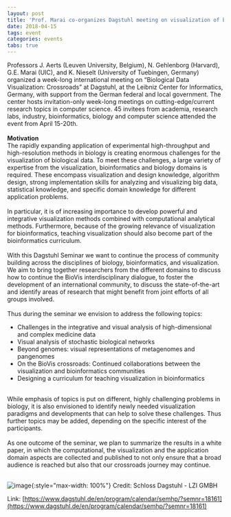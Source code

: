 ```yaml
---
layout: post
title: 'Prof. Marai co-organizes Dagstuhl meeting on visualization of biological data'
date: 2018-04-15
tags: event
categories: events
tabs: true
---
```


Professors J. Aerts (Leuven University, Belgium), N. Gehlenborg (Harvard), G.E. Marai (UIC), and K. Nieselt (University of Tuebingen, Germany) organized a week-long international meeting on &ldquo;Biological Data Visualization: Crossroads&rdquo; at Dagstuhl, at the Leibniz Center for Informatics, Germany, with support from the German federal and local  government. The center hosts invitation-only week-long meetings on cutting-edge/current research topics in computer science. 45 invitees from academia, research labs, industry, bioinformatics, biology and computer science attended the event from April 15-20th.<br><br>
<strong>Motivation</strong><br>
The rapidly expanding application of experimental high-throughput and high-resolution methods in biology is creating enormous challenges for the visualization of biological data. To meet these challenges, a large variety of expertise from the visualization, bioinformatics and biology domains is required. These encompass visualization and design knowledge, algorithm design, strong implementation skills for analyzing and visualizing big data, statistical knowledge, and specific domain knowledge for different application problems.<br><br>
In particular, it is of increasing importance to develop powerful and integrative visualization methods combined with computational analytical methods. Furthermore, because of the growing relevance of visualization for bioinformatics, teaching visualization should also become part of the bioinformatics curriculum.<br><br>
With this Dagstuhl Seminar we want to continue the process of community building across the disciplines of biology, bioinformatics, and visualization. We aim to bring together researchers from the different domains to discuss how to continue the BioVis interdisciplinary dialogue, to foster the development of an international community, to discuss the state-of-the-art and identify areas of research that might benefit from joint efforts of all groups involved.<br><br>
 Thus during the seminar we envision to address the following topics:<br>
<ul><li>Challenges in the integrative and visual analysis of high-dimensional and complex medicine data</li>
<li>Visual analysis of stochastic biological networks</li>
<li>Beyond genomes: visual representations of metagenomes and pangenomes</li>
<li>On the BioVis crossroads: Continued collaborations between the visualization and bioinformatics communities</li>
<li>Designing a curriculum for teaching visualization in bioinformatics</li></ul><br>
While emphasis of topics is put on different, highly challenging problems in biology, it is also envisioned to identify newly needed visualization paradigms and developments that can help to solve these challenges. Thus further topics may be added, depending on the specific interest of the participants.<br><br>
 As one outcome of the seminar, we plan to summarize the results in a white paper, in which the computational, the visualization and the application domain aspects are collected and published to not only ensure that a broad audience is reached but also that our crossroads journey may continue.<br><br>

![image](https://www.evl.uic.edu/output/originals/lmarai_dagstuhl.jpg-srcw.jpg){:style="max-width: 100%"}
Credit: Schloss Dagstuhl - LZI GMBH


Link: [https://www.dagstuhl.de/en/program/calendar/semhp/?semnr=18161](https://www.dagstuhl.de/en/program/calendar/semhp/?semnr=18161)
